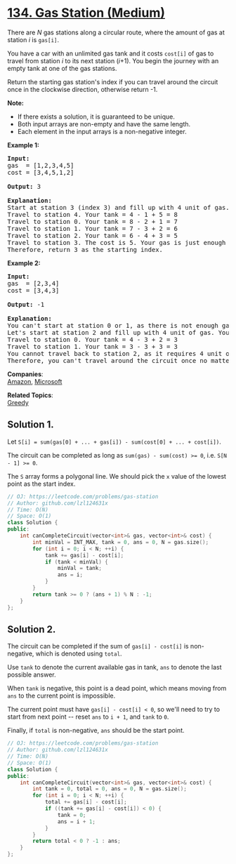 # [134. Gas Station (Medium)](https://leetcode.com/problems/gas-station/)

<p>There are <em>N</em> gas stations along a circular route, where the amount of gas at station <em>i</em> is <code>gas[i]</code>.</p>

<p>You have a car with an unlimited gas tank and it costs <code>cost[i]</code> of gas to travel from station <em>i</em> to its next station (<em>i</em>+1). You begin the journey with an empty tank at one of the gas stations.</p>

<p>Return the starting gas station's index if you can travel around the circuit once in the clockwise direction, otherwise return -1.</p>

<p><strong>Note:</strong></p>

<ul>
	<li>If there exists a&nbsp;solution, it is guaranteed to be unique.</li>
	<li>Both input arrays are non-empty and have the same length.</li>
	<li>Each element in the input arrays is a non-negative integer.</li>
</ul>

<p><strong>Example 1:</strong></p>

<pre><strong>Input:</strong> 
gas  = [1,2,3,4,5]
cost = [3,4,5,1,2]

<strong>Output:</strong> 3

<strong>Explanation:
</strong>Start at station 3 (index 3) and fill up with 4 unit of gas. Your tank = 0 + 4 = 4
Travel to station 4. Your tank = 4 - 1 + 5 = 8
Travel to station 0. Your tank = 8 - 2 + 1 = 7
Travel to station 1. Your tank = 7 - 3 + 2 = 6
Travel to station 2. Your tank = 6 - 4 + 3 = 5
Travel to station 3. The cost is 5. Your gas is just enough to travel back to station 3.
Therefore, return 3 as the starting index.
</pre>

<p><strong>Example 2:</strong></p>

<pre><strong>Input:</strong> 
gas  = [2,3,4]
cost = [3,4,3]

<strong>Output:</strong> -1

<strong>Explanation:
</strong>You can't start at station 0 or 1, as there is not enough gas to travel to the next station.
Let's start at station 2 and fill up with 4 unit of gas. Your tank = 0 + 4 = 4
Travel to station 0. Your tank = 4 - 3 + 2 = 3
Travel to station 1. Your tank = 3 - 3 + 3 = 3
You cannot travel back to station 2, as it requires 4 unit of gas but you only have 3.
Therefore, you can't travel around the circuit once no matter where you start.
</pre>


**Companies**:  
[Amazon](https://leetcode.com/company/amazon), [Microsoft](https://leetcode.com/company/microsoft)

**Related Topics**:  
[Greedy](https://leetcode.com/tag/greedy/)

## Solution 1.

Let `S[i] = sum(gas[0] + ... + gas[i]) - sum(cost[0] + ... + cost[i])`.

The circuit can be completed as long as `sum(gas) - sum(cost) >= 0`, i.e. `S[N - 1] >= 0`.

The `S` array forms a polygonal line. We should pick the `x` value of the lowest point as the start index.


```cpp
// OJ: https://leetcode.com/problems/gas-station
// Author: github.com/lzl124631x
// Time: O(N)
// Space: O(1)
class Solution {
public:
    int canCompleteCircuit(vector<int>& gas, vector<int>& cost) {
        int minVal = INT_MAX, tank = 0, ans = 0, N = gas.size();
        for (int i = 0; i < N; ++i) {
            tank += gas[i] - cost[i];
            if (tank < minVal) {
                minVal = tank;
                ans = i;
            }
        }
        return tank >= 0 ? (ans + 1) % N : -1;
    }
};
```

## Solution 2.

The circuit can be completed if the sum of `gas[i] - cost[i]` is non-negative, which is denoted using `total`.

Use `tank` to denote the current available gas in tank, `ans` to denote the last possible answer.

When `tank` is negative, this point is a dead point, which means moving from `ans` to the current point is impossible.

The current point must have `gas[i] - cost[i] < 0`, so we'll need to try to start from next point -- reset `ans` to `i + 1`, and `tank` to `0`.

Finally, if `total` is non-negative, `ans` should be the start point.

```cpp
// OJ: https://leetcode.com/problems/gas-station
// Author: github.com/lzl124631x
// Time: O(N)
// Space: O(1)
class Solution {
public:
    int canCompleteCircuit(vector<int>& gas, vector<int>& cost) {
        int tank = 0, total = 0, ans = 0, N = gas.size();
        for (int i = 0; i < N; ++i) {
            total += gas[i] - cost[i];
            if ((tank += gas[i] - cost[i]) < 0) {
                tank = 0;
                ans = i + 1;
            }
        }
        return total < 0 ? -1 : ans;
    }
};
```